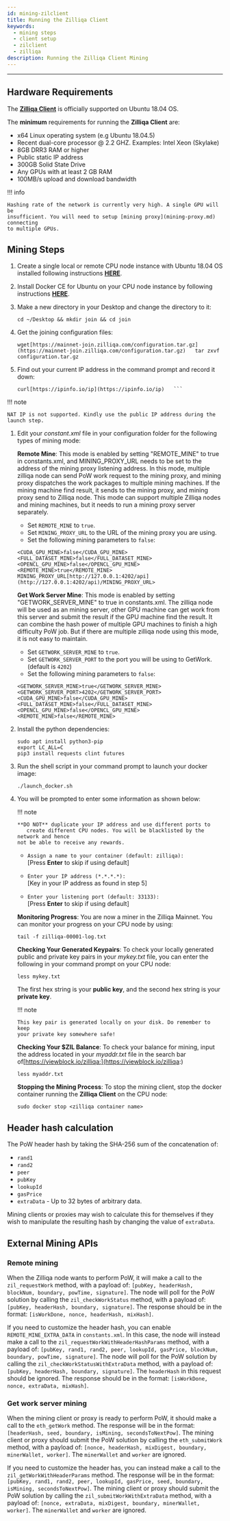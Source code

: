 ```yaml
---
id: mining-zilclient
title: Running the Zilliqa Client
keywords:
  - mining steps
  - client setup
  - zilclient
  - zilliqa
description: Running the Zilliqa Client Mining
---
```


---

## Hardware Requirements

The [**Zilliqa Client**](https://github.com/Zilliqa/zilliqa) is officially
supported on Ubuntu 18.04 OS.

The **minimum** requirements for running the **Zilliqa Client** are:

- x64 Linux operating system (e.g Ubuntu 18.04.5)
- Recent dual-core processor @ 2.2 GHZ. Examples: Intel Xeon (Skylake)
- 8GB DRR3 RAM or higher
- Public static IP address
- 300GB Solid State Drive
- Any GPUs with at least 2 GB RAM
- 100MB/s upload and download bandwidth

!!! info

    Hashing rate of the network is currently very high. A single GPU will be
    insufficient. You will need to setup [mining proxy](mining-proxy.md) connecting
    to multiple GPUs.

## Mining Steps

1.  Create a single local or remote CPU node instance with Ubuntu 18.04 OS
    installed following instructions
    [**HERE**](http://releases.ubuntu.com/bionic/).

1.  Install Docker CE for Ubuntu on your CPU node instance by following
    instructions
    [**HERE**](https://docs.docker.com/install/linux/docker-ce/ubuntu/).

1.  Make a new directory in your Desktop and change the directory to it:

    ```shell
    cd ~/Desktop && mkdir join && cd join
    ```

1.  Get the joining configuration files:

    ```shell
    wget[https://mainnet-join.zilliqa.com/configuration.tar.gz](https://mainnet-join.zilliqa.com/configuration.tar.gz)   tar zxvf configuration.tar.gz
    ```

1.  Find out your current IP address in the command prompt and record it down:

    ````shell
    curl[https://ipinfo.io/ip](https://ipinfo.io/ip)   ```
    ````

!!! note

    NAT IP is not supported. Kindly use the public IP address during the
    launch step.

1.  Edit your _constant.xml_ file in your configuration folder for the following
    types of mining mode:

    **Remote Mine**: This mode is enabled by setting "REMOTE_MINE" to true in
    constants.xml, and MINING_PROXY_URL needs to be set to the address of the
    mining proxy listening address. In this mode, multiple zilliqa node can send
    PoW work request to the mining proxy, and mining proxy dispatches the work
    packages to multiple mining machines. If the mining machine find result, it
    sends to the mining proxy, and mining proxy send to Zilliqa node. This mode
    can support multiple Zilliqa nodes and mining machines, but it needs to run
    a mining proxy server separately.

    - Set `REMOTE_MINE` to `true`.
    - Set `MINING_PROXY_URL` to the URL of the mining proxy you are using.
    - Set the following mining parameters to `false`:

    ```shell
    <CUDA_GPU_MINE>false</CUDA_GPU_MINE>
    <FULL_DATASET_MINE>false</FULL_DATASET_MINE>
    <OPENCL_GPU_MINE>false</OPENCL_GPU_MINE>
    <REMOTE_MINE>true</REMOTE_MINE>
    MINING_PROXY_URL[http://127.0.0.1:4202/api](http://127.0.0.1:4202/api)/MINING_PROXY_URL>
    ```

    **Get Work Server Mine**: This mode is enabled by setting
    "GETWORK_SERVER_MINE" to true in constants.xml. The zilliqa node will be
    used as an mining server, other GPU machine can get work from this server
    and submit the result if the GPU machine find the result. It can combine the
    hash power of multiple GPU machines to finish a high difficulty PoW job. But
    if there are multiple zilliqa node using this mode, it is not easy to
    maintain.

    - Set `GETWORK_SERVER_MINE` to `true`.
    - Set `GETWORK_SERVER_PORT` to the port you will be using to GetWork.
      (default is `4202`)
    - Set the following mining parameters to `false`:

    ```shell
    <GETWORK_SERVER_MINE>true</GETWORK_SERVER_MINE>
    <GETWORK_SERVER_PORT>4202</GETWORK_SERVER_PORT>
    <CUDA_GPU_MINE>false</CUDA_GPU_MINE>
    <FULL_DATASET_MINE>false</FULL_DATASET_MINE>
    <OPENCL_GPU_MINE>false</OPENCL_GPU_MINE>
    <REMOTE_MINE>false</REMOTE_MINE>
    ```

1.  Install the python dependencies:

    ```shell
    sudo apt install python3-pip
    export LC_ALL=C
    pip3 install requests clint futures
    ```

1.  Run the shell script in your command prompt to launch your docker image:

    ```shell
    ./launch_docker.sh
    ```

1.  You will be prompted to enter some information as shown below:

    !!! note

        **DO NOT** duplicate your IP address and use different ports to
           create different CPU nodes. You will be blacklisted by the network and hence
        not be able to receive any rewards.

    - `Assign a name to your container (default: zilliqa):` <br/> [Press
      **Enter** to skip if using default]

    - `Enter your IP address (*.*.*.*):` <br/> [Key in your IP address as
      found in step 5]

    - `Enter your listening port (default: 33133):` <br/> [Press **Enter** to
      skip if using default]

    **Monitoring Progress**: You are now a miner in the Zilliqa Mainnet. You can
    monitor your progress on your CPU node by using:

    ```shell
    tail -f zilliqa-00001-log.txt
    ```

    **Checking Your Generated Keypairs**: To check your locally generated public
    and private key pairs in your _mykey.txt_ file, you can enter the following
    in your command prompt on your CPU node:

    ```shell
    less mykey.txt
    ```

    The first hex string is your **public key**, and the second hex string is
    your **private key**.

    !!! note

        This key pair is generated locally on your disk. Do remember to keep
        your private key somewhere safe!

    **Checking Your $ZIL Balance**: To check your balance for mining, input the
    address located in your _myaddr.txt_ file in the search bar
    of[https://viewblock.io/zilliqa:](https://viewblock.io/zilliqa:)

    ```shell
    less myaddr.txt
    ```

    **Stopping the Mining Process**: To stop the mining client, stop the docker
    container running the **Zilliqa Client** on the CPU node:

    ```shell
    sudo docker stop <zilliqa container name>
    ```

## Header hash calculation

The PoW header hash by taking the SHA-256 sum of the concatenation of:

* `rand1`
* `rand2`
* `peer`
* `pubKey`
* `lookupId`
* `gasPrice`
* `extraData` - Up to 32 bytes of arbitrary data.

Mining clients or proxies may wish to calculate this for themselves if they wish to manipulate the resulting hash by changing the value of `extraData`.

## External Mining APIs

### Remote mining

When the Zilliqa node wants to perform PoW, it will make a call to the `zil_requestWork` method, with a payload of: `[pubKey, headerHash, blockNum, boundary, powTime, signature]`.
The node will poll for the PoW solution by calling the `zil_checkWorkStatus` method, with a payload of: `[pubKey, headerHash, boundary, signature]`.
The response should be in the format: `[isWorkDone, nonce, headerHash, mixHash]`.

If you need to customize the header hash, you can enable `REMOTE_MINE_EXTRA_DATA` in `constants.xml`.
In this case, the node will instead make a call to the `zil_requestWorkWithHeaderHashParams` method, with a payload of: `[pubKey, rand1, rand2, peer, lookupId, gasPrice, blockNum, boundary, powTime, signature]`.
The node will poll for the PoW solution by calling the `zil_checkWorkStatusWithExtraData` method, with a payload of: `[pubKey, headerHash, boundary, signature]`.
The `headerHash` in this request should be ignored.
The response should be in the format: `[isWorkDone, nonce, extraData, mixHash]`.

### Get work server mining

When the mining client or proxy is ready to perform PoW, it should make a call to the `eth_getWork` method.
The response will be in the format: `[headerHash, seed, boundary, isMining, secondsToNextPow]`.
The mining client or proxy should submit the PoW solution by calling the `eth_submitWork` method, with a payload of: `[nonce, headerHash, mixDigest, boundary, minerWallet, worker]`.
The `minerWallet` and `worker` are ignored.

If you need to customize the header has, you can instead make a call to the `zil_getWorkWithHeaderParams` method.
The response will be in the format: `[pubKey, rand1, rand2, peer, lookupId, gasPrice, seed, boundary, isMining, secondsToNextPow]`.
The mining client or proxy should submit the PoW solution by calling the `zil_submitWorkWithExtraData` method, with a payload of: `[nonce, extraData, mixDigest, boundary, minerWallet, worker]`.
The `minerWallet` and `worker` are ignored.
